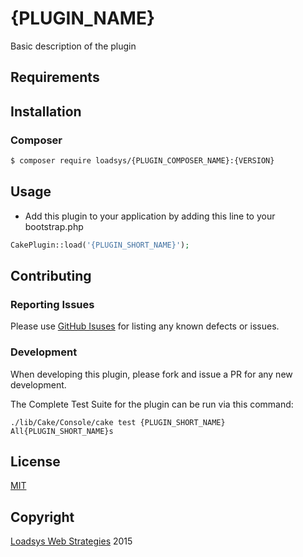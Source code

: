 # {PLUGIN_NAME}

<!--
[![Latest Version](https://img.shields.io/github/release/loadsys/{PLUGIN_NAME}.svg?style=flat-square)](https://github.com/loadsys/{PLUGIN_NAME}/releases)
[![Software License](https://img.shields.io/badge/license-MIT-brightgreen.svg?style=flat-square)](LICENSE.md)
[![Build Status](https://travis-ci.org/loadsys/{PLUGIN_NAME}.svg?branch=master&style=flat-square)](https://travis-ci.org/loadsys/CakePHP-SocialLinks)
[![Coverage Status](https://coveralls.io/repos/loadsys/{PLUGIN_NAME}/badge.svg)](https://coveralls.io/r/loadsys/{PLUGIN_NAME})
[![Total Downloads](https://img.shields.io/packagist/dt/loadsys/{PLUGIN_COMPOSER_NAME}.svg?style=flat-square)](https://packagist.org/packages/loadsys/{PLUGIN_COMPOSER_NAME})
-->

Basic description of the plugin

## Requirements

## Installation

### Composer

````bash
$ composer require loadsys/{PLUGIN_COMPOSER_NAME}:{VERSION}
````

## Usage ##

* Add this plugin to your application by adding this line to your bootstrap.php

````php
CakePlugin::load('{PLUGIN_SHORT_NAME}');
````

## Contributing

### Reporting Issues

Please use [GitHub Isuses](https://github.com/loadsys/{PLUGIN_NAME}/issues) for listing any known defects or issues.

### Development

When developing this plugin, please fork and issue a PR for any new development.

The Complete Test Suite for the plugin can be run via this command:

`./lib/Cake/Console/cake test {PLUGIN_SHORT_NAME} All{PLUGIN_SHORT_NAME}s`

## License

[MIT](https://github.com/loadsys/{PLUGIN_NAME}/blob/master/LICENSE.md)


## Copyright

[Loadsys Web Strategies](http://www.loadsys.com) 2015
